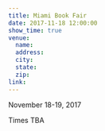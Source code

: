 ```yaml
---
title: Miami Book Fair
date: 2017-11-18 12:00:00
show_time: true
venue:
  name:
  address:
  city:
  state:
  zip:
link:
---
```



November 18-19, 2017

Times TBA